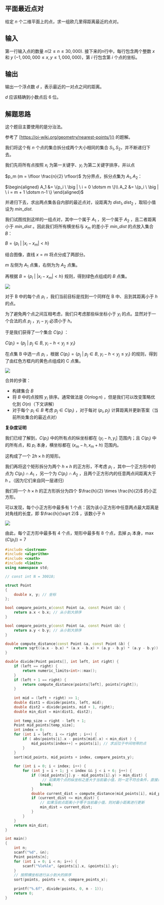 ## 平面最近点对

给定 $n$ 个二维平面上的点，求一组欧几里得距离最近的点对。

## 输入

第一行输入点的数量 $n(2 \le n \le 30,000)$. 接下来的n行中，每行包含两个整数 $x$ 和 $y$ $(-1,000,000 \le x, y \le 1,000,000)$，第 $i$ 行包含第 $i$ 个点的坐标。

## 输出

输出一个浮点数 $d$ ，表示最近的一对点之间的距离。 

$d$ 应该精确到小数点后 6 位。

## 解题思路

这个题目主要使用的是分治法。

参考了 [https://oi-wiki.org/geometry/nearest-points/]() 的题解。

我们将这个有 $n$ 个点的集合拆分成两个大小相同的集合 $S_1, S_2$，并不断递归下去。

我们先将所有点按照 $x_i$ 为第一关键字、$y_i$ 为第二关键字排序，并以点 

$p_m (m = \lfloor \frac{n}{2} \rfloor)$ 为分界点，拆分点集为 $A_1,A_2$：

$\begin{aligned}
A_1 &= \{p_i \ \big | \ i = 0 \dotsm m \}\\
A_2 &= \{p_i \ \big | \ i = m + 1 \dotsm n-1 \}
\end{aligned}$

并递归下去，求出两点集各自内部的最近点对，设距离为 $dist_1,dist_2$ ，取较小值设为 $min\_dist$.

我们试图找到这样的一组点对，其中一个属于 $A_1$ ，另一个属于 $A_2$ ，且二者距离小于 $min\_dist$ 。因此我们将所有横坐标与 $x_m$ 的差小于 $min\_dist$ 的点放入集合 $B$：

$B = \{ p_i \ \big | \ \lvert x_i - x_m \rvert < h \}$

结合图像，直线 $x=m$ 将点分成了两部分。

$m$ 左侧为 $A_1$ 点集，右侧为为 $A_2$ 点集。

再根据 $B = \{ p_i \ \big | \ \lvert x_i - x_m \rvert < h \}$ 规则，得到绿色点组成的 $B$ 点集。

![](../images/nearest-points1.png)

对于 B 中的每个点 $p_i$ ，我们当前目标是找到一个同样在 B 中、且到其距离小于 $h$ 的点。

为了避免两个点之间互相考虑，我们只考虑那些纵坐标小于 $y_i$ 的点。显然对于一个合法的点 $p_j$ ，$y_i - y_j$ 必须小于 $h$。

于是我们获得了一个集合 $C(p_i)$ ：

$C(p_i) = \{ p_j\ \big |\ p_j \in B,\ y_i - h < y_j \le y_i \}$

在点集 B 中选一点 $p_i$ ，根据 
$C(p_i) = \{ p_j\ \big |\ p_j \in B,\ y_i - h < y_j \le y_i \}$ 的规则，得到了由红色方框内的黄色点组成的 C 点集。

![](../images/nearest-points2.png)

合并的步骤：

- 构建集合 $B$
- 将 $B$ 中的点按照 $y_i$ 排序。通常做法是 $O(n\log n)$ ，但是我们可以改变策略优化到 $O(n)$（下文讲解）
- 对于每个 $p_i \in B$ 考虑 $p_j \in C(p_i)$ ，对于每对 $(p_i,p_j)$ 计算距离并更新答案（当前所处集合的最近点对）

**复杂度证明**

我们已经了解到，$C(p_i)$ 中的所有点的纵坐标都在 $(y_i-h,y_i]$ 范围内；且 $C(p_i)$ 中的所有点，和 $p_i$ 本身，横坐标都在 $(x_m-h,x_m+h)$ 范围内。

这构成了一个 $2h \times h$ 的矩形。

我们再将这个矩形拆分为两个 $h \times h$ 的正方形，不考虑 $p_i$ ，其中一个正方形中的点为 $C(p_i) \cap A_1$ ，另一个为 $C(p_i) \cap A_2$ ，且两个正方形内的任意两点间距离大于 $h$ 。（因为它们来自同一层递归）

我们将一个 $h \times h$ 的正方形拆分为四个 $\frac{h}{2} \times \frac{h}{2}$ 的小正方形。

可以发现，每个小正方形中最多有 1 个点：因为该小正方形中任意两点最大距离是对角线的长度，即  $\frac{h}{\sqrt 2}$ ，该数小于 $h$ 

![](../images/nearest-points3.png)

由此，每个正方形中最多有 4 个点，矩形中最多有 8 个点，去掉 $p_i$ 本身，$\max(C(p_i))=7$

```cpp
#include <iostream>
#include <algorithm>
#include <cmath>
#include <limits>
using namespace std;

// const int N = 30010;

struct Point
{
    double x, y; // 坐标
};

bool compare_points_x(const Point &a, const Point &b) {
    return a.x < b.x; // 从小到大排序
}

bool compare_points_y(const Point &a, const Point &b) {
    return a.y < b.y; // 从小到大排序
}

double compute_distance(const Point &a, const Point &b) {
    return sqrt((a.x - b.x) * (a.x - b.x) + (a.y - b.y) * (a.y - b.y));
}

double divide(Point points[], int left, int right) {
    if (left == right) {
        return numeric_limits<int>::max();
    }
    if (left + 1 == right) {
        return compute_distance(points[left], points[right]);
    }
    
    int mid = (left + right) >> 1;
    double dist1 = divide(points, left, mid);
    double dist2 = divide(points, mid + 1, right);
    double min_dist = min(dist1, dist2);
    
    int temp_size = right - left + 1;
    Point mid_points[temp_size];
    int index = 0;
    for (int i = left; i <= right ; i++) {
        if ( abs(points[i].x - points[mid].x) < min_dist ) {
            mid_points[index++] = points[i]; // 求出位于中间地带的点
        }
    }
    sort(mid_points, mid_points + index, compare_points_y);
    
    for (int i = 0; i < index; i++) {
        for (int j = i + 1; j < index && j < i + 6; j++) {
            if ((mid_points[j].y - mid_points[i].y) > min_dist) {
                 // 如果两个点的纵坐标之差大于当前最小值，则一定不符合条件，直接进行下一组判断即可
                break;
            }
            double current_dist = compute_distance(mid_points[i], mid_points[j]);
            if (current_dist <= min_dist) {
                // 如果当前点距离小于等于当前最小值，则对最小距离进行更新
                min_dist = current_dist;
            }
        }
    }
    return min_dist;
}

int main()
{
    int n;
    scanf("%d", &n);
    Point points[n];
    for (int i = 0; i < n; i++) {
        scanf("%le%le", &points[i].x, &points[i].y);
    }
    // 按照横坐标进行从小到大的排序
    sort(points, points + n, compare_points_x);
    
    printf("%.6f", divide(points, 0, n - 1));
    return 0;
}
```
